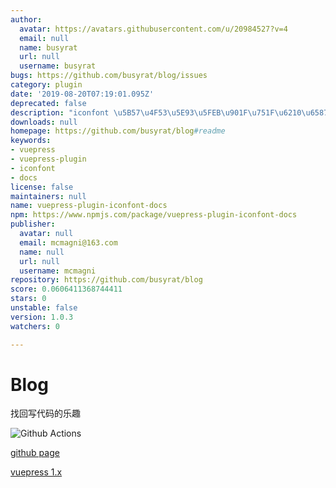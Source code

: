 ```yaml
---
author:
  avatar: https://avatars.githubusercontent.com/u/20984527?v=4
  email: null
  name: busyrat
  url: null
  username: busyrat
bugs: https://github.com/busyrat/blog/issues
category: plugin
date: '2019-08-20T07:19:01.095Z'
deprecated: false
description: "iconfont \u5B57\u4F53\u5E93\u5FEB\u901F\u751F\u6210\u6587\u6863"
downloads: null
homepage: https://github.com/busyrat/blog#readme
keywords:
- vuepress
- vuepress-plugin
- iconfont
- docs
license: false
maintainers: null
name: vuepress-plugin-iconfont-docs
npm: https://www.npmjs.com/package/vuepress-plugin-iconfont-docs
publisher:
  avatar: null
  email: mcmagni@163.com
  name: null
  url: null
  username: mcmagni
repository: https://github.com/busyrat/blog
score: 0.0606411368744411
stars: 0
unstable: false
version: 1.0.3
watchers: 0

---
```


# Blog

找回写代码的乐趣

![Github Actions](https://github.com/busyrat/blog/workflows/Deploy%20gh-pages/badge.svg)

[github page](https://busyrat.github.io/blog/)

[vuepress 1.x](https://v1.vuepress.vuejs.org/zh/guide/global-computed.html#site)
